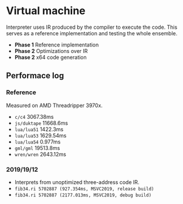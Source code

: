 # Virtual machine

Interpreter uses IR produced by the compiler to execute the code. This serves as a reference implementation and testing the whole ensemble.

- **Phase 1** Reference implementation
- **Phase 2** Optimizations over IR
- **Phase 2** x64 code generation

## Performace log

### Reference
Measured on AMD Threadripper 3970x.

- `c/c4` 3067.38ms
- `js/duktape` 11668.6ms
- `lua/lua51` 1422.3ms
- `lua/lua53` 1629.54ms
- `lua/lua54` 0.977ms
- `gml/gml` 19513.8ms
- `wren/wren` 2643.12ms

### 2019/19/12
- Interprets from unoptimized three-address code IR.
- `fib34.ri 5702887 (927.354ms, MSVC2019, release build)`
- `fib34.ri 5702887 (2177.013ms, MSVC2019, debug build)`
